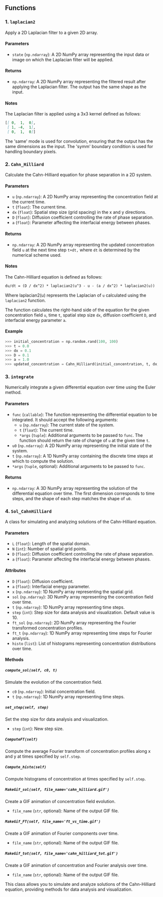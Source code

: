 ## Functions

### 1. `laplacian2`

Apply a 2D Laplacian filter to a given 2D array.

#### Parameters

- `state` (`np.ndarray`): A 2D NumPy array representing the input data or image on which the Laplacian filter will be applied.

#### Returns

- `np.ndarray`: A 2D NumPy array representing the filtered result after applying the Laplacian filter. The output has the same shape as the input.

#### Notes

The Laplacian filter is applied using a 3x3 kernel defined as follows:
```markdown
[[ 0,  1,  0],
 [ 1, -4,  1],
 [ 0,  1,  0]]
```
The 'same' mode is used for convolution, ensuring that the output has the
same dimensions as the input. The 'symm' boundary condition is used for
handling boundary pixels.

### 2. `Cahn_Hilliard`

Calculate the Cahn-Hilliard equation for phase separation in a 2D system.

#### Parameters

- `u` (`np.ndarray`): A 2D NumPy array representing the concentration field at the current time.
- `t` (`float`): The current time.
- `dx` (`float`): Spatial step size (grid spacing) in the x and y directions.
- `D` (`float`): Diffusion coefficient controlling the rate of phase separation.
- `a` (`float`): Parameter affecting the interfacial energy between phases.

#### Returns

- `np.ndarray`: A 2D NumPy array representing the updated concentration field `u` at the next time step `t+dt,` where `dt` is determined by the numerical scheme used.

#### Notes

The Cahn-Hilliard equation is defined as follows:

```markdown
du/dt = (D / dx^2) * laplacian2(u^3 - u - (a / dx^2) * laplacian2(u))
```
Where laplacian2(u) represents the Laplacian of `u` calculated using the `laplacian2` function.

The function calculates the right-hand side of the equation for the given concentration field `u`, time `t`, spatial step size `dx`, diffusion coefficient `D`, and interfacial energy parameter `a`.

#### Example

```python
>>> initial_concentration = np.random.rand(100, 100)
>>> t = 0.0
>>> dx = 0.1
>>> D = 0.1
>>> a = 1.0
>>> updated_concentration = Cahn_Hilliard(initial_concentration, t, dx, D, a)
```

### 3. `integrate`

Numerically integrate a given differential equation over time using the Euler method.

#### Parameters

- `func` (`callable`): The function representing the differential equation to be integrated. It should accept the following arguments:
  - `u` (`np.ndarray`): The current state of the system.
  - `t` (`float`): The current time.
  - `*args` (`tuple`): Additional arguments to be passed to `func`. The function should return the rate of change of `u` at the given time `t`.
- `u0` (`np.ndarray`): A 2D NumPy array representing the initial state of the system.
- `t` (`np.ndarray`): A 1D NumPy array containing the discrete time steps at which to compute the solution.
- `*args` (`tuple`, optional): Additional arguments to be passed to `func`.

#### Returns

- `np.ndarray`: A 3D NumPy array representing the solution of the differential equation over time. The first dimension corresponds to time steps, and the shape of each step matches the shape of `u0`.


### 4. `Sol_CahnHilliard`

A class for simulating and analyzing solutions of the Cahn-Hilliard equation.

#### Parameters

- `L` (`float`): Length of the spatial domain.
- `N` (`int`): Number of spatial grid points.
- `D` (`float`): Diffusion coefficient controlling the rate of phase separation.
- `a` (`float`): Parameter affecting the interfacial energy between phases.

#### Attributes

- `D` (`float`): Diffusion coefficient.
- `a` (`float`): Interfacial energy parameter.
- `x` (`np.ndarray`): 1D NumPy array representing the spatial grid.
- `sol` (`np.ndarray`): 3D NumPy array representing the concentration field over time.
- `t` (`np.ndarray`): 1D NumPy array representing time steps.
- `step` (`int`): Step size for data analysis and visualization. Default value is 10.
- `ft_sol` (`np.ndarray`): 2D NumPy array representing the Fourier transformed concentration profiles.
- `ft_t` (`np.ndarray`): 1D NumPy array representing time steps for Fourier analysis.
- `histo` (`list`): List of histograms representing concentration distributions over time.

#### Methods

##### `compute_sol(self, c0, t)`

Simulate the evolution of the concentration field.

- `c0` (`np.ndarray`): Initial concentration field.
- `t` (`np.ndarray`): 1D NumPy array representing time steps.

##### `set_step(self, step)`

Set the step size for data analysis and visualization.

- `step` (`int`): New step size.

##### `ComputeFT(self)`

Compute the average Fourier transform of concentration profiles along x and y at times specified by `self.step`.

##### `Compute_histo(self)`

Compute histograms of concentration at times specified by `self.step`.

##### `MakeGif_sol(self, file_name='cahn_hilliard.gif')`

Create a GIF animation of concentration field evolution.

- `file_name` (`str`, optional): Name of the output GIF file.

##### `MakeGif_FT(self, file_name='ft_vs_time.gif')`

Create a GIF animation of Fourier components over time.

- `file_name` (`str`, optional): Name of the output GIF file.

##### `MakeGif_tot(self, file_name='cahn_hilliard_tot.gif')`

Create a GIF animation of concentration and Fourier analysis over time.

- `file_name` (`str`, optional): Name of the output GIF file.

This class allows you to simulate and analyze solutions of the Cahn-Hilliard equation, providing methods for data analysis and visualization.